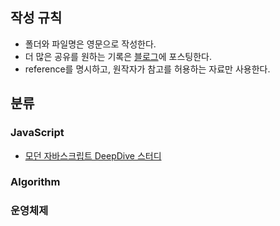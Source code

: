 ## 작성 규칙

* 폴더와 파일명은 영문으로 작성한다. 
* 더 많은 공유를 원하는 기록은 [블로그](https://velog.io/@anotherhoon)에 포스팅한다.
* reference를 명시하고, 원작자가 참고를 허용하는 자료만 사용한다.

## 분류
### JavaScript
* [모던 자바스크립트 DeepDive 스터디](https://github.com/JEONGHWANMIN/ModernJS_Study/tree/master/changhoon) 
### Algorithm
### 운영체제


